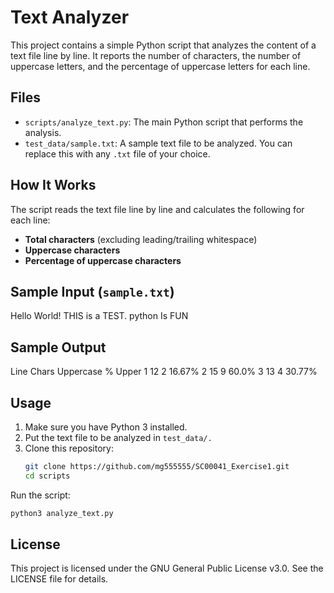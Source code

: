 
# Text Analyzer

This project contains a simple Python script that analyzes the content of a text file line by line. It reports the number of characters, the number of uppercase letters, and the percentage of uppercase letters for each line.

## Files

- `scripts/analyze_text.py`: The main Python script that performs the analysis.
- `test_data/sample.txt`: A sample text file to be analyzed. You can replace this with any `.txt` file of your choice.

## How It Works

The script reads the text file line by line and calculates the following for each line:

- **Total characters** (excluding leading/trailing whitespace)
- **Uppercase characters**
- **Percentage of uppercase characters**

## Sample Input (`sample.txt`)
Hello World!
THIS is a TEST.
python Is FUN

## Sample Output

Line Chars Uppercase % Upper
1 12 2 16.67%
2 15 9 60.0%
3 13 4 30.77%

## Usage

1. Make sure you have Python 3 installed.
2. Put the text file to be analyzed in `test_data/.`
3. Clone this repository:
   ```bash
   git clone https://github.com/mg555555/SC00041_Exercise1.git
   cd scripts
   ```

Run the script:

   ```bash
   python3 analyze_text.py
   ```
## License 

This project is licensed under the GNU General Public License v3.0. See the LICENSE file for details.
